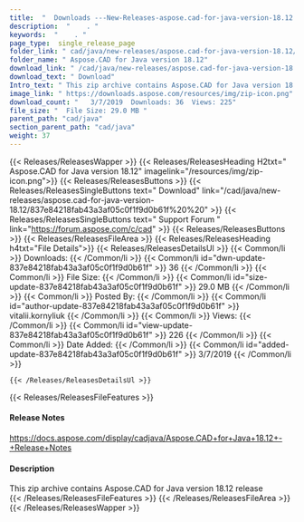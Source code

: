 ```yaml
---
title:  "  Downloads ---New-Releases-aspose.cad-for-java-version-18.12 . " 
description:  "    . " 
keywords:  "    . " 
page_type:  single_release_page
folder_link: " cad/java/new-releases/aspose.cad-for-java-version-18.12/"
folder_name: " Aspose.CAD for Java version 18.12"
download_link: " /cad/java/new-releases/aspose.cad-for-java-version-18.12/837e84218fab43a3af05c0f1f9d0b61f"
download_text: " Download"
Intro_text: " This zip archive contains Aspose.CAD for Java version 18.12 release"
image_link: " https://downloads.aspose.com/resources/img/zip-icon.png"
download_count: "   3/7/2019  Downloads: 36  Views: 225"
file_size: "  File Size: 29.0 MB "
parent_path: "cad/java"
section_parent_path: "cad/java"
weight: 37 
---
```


{{< Releases/ReleasesWapper >}}
  {{< Releases/ReleasesHeading H2txt=" Aspose.CAD for Java version 18.12" imagelink="/resources/img/zip-icon.png">}}
  {{< Releases/ReleasesButtons >}}
    {{< Releases/ReleasesSingleButtons text=" Download" link="/cad/java/new-releases/aspose.cad-for-java-version-18.12/837e84218fab43a3af05c0f1f9d0b61f%20%20" >}}
    {{< Releases/ReleasesSingleButtons text=" Support Forum " link="https://forum.aspose.com/c/cad" >}}
  {{< Releases/ReleasesButtons >}}
  {{< Releases/ReleasesFileArea >}}
    {{< Releases/ReleasesHeading h4txt="File Details">}}
    {{< Releases/ReleasesDetailsUl >}}
            {{< Common/li  >}} Downloads: {{< /Common/li >}} 
      {{< Common/li id="dwn-update-837e84218fab43a3af05c0f1f9d0b61f" >}} 36 {{< /Common/li >}} 
      {{< Common/li  >}} File Size: {{< /Common/li >}} 
      {{< Common/li id="size-update-837e84218fab43a3af05c0f1f9d0b61f" >}} 29.0 MB {{< /Common/li >}} 
      {{< Common/li  >}} Posted By: {{< /Common/li >}} 
      {{< Common/li id="author-update-837e84218fab43a3af05c0f1f9d0b61f" >}} vitalii.kornyliuk {{< /Common/li >}} 
      {{< Common/li  >}} Views: {{< /Common/li >}} 
      {{< Common/li id="view-update-837e84218fab43a3af05c0f1f9d0b61f" >}} 226 {{< /Common/li >}} 
      {{< Common/li  >}} Date Added: {{< /Common/li >}} 
      {{< Common/li id="added-update-837e84218fab43a3af05c0f1f9d0b61f" >}} 3/7/2019 {{< /Common/li >}} 

    {{< /Releases/ReleasesDetailsUl >}}

  {{< Releases/ReleasesFileFeatures >}}
      <h4>Release Notes</h4><div><a href="https://docs.aspose.com/display/cadjava/Aspose.CAD+for+Java+18.12+-+Release+Notes">https://docs.aspose.com/display/cadjava/Aspose.CAD+for+Java+18.12+-+Release+Notes</a></div><h4>Description</h4><div class="HTMLDescription">This zip archive contains Aspose.CAD for Java version 18.12 release</div>
  {{< /Releases/ReleasesFileFeatures >}}
 {{< /Releases/ReleasesFileArea >}}
{{< /Releases/ReleasesWapper >}}


